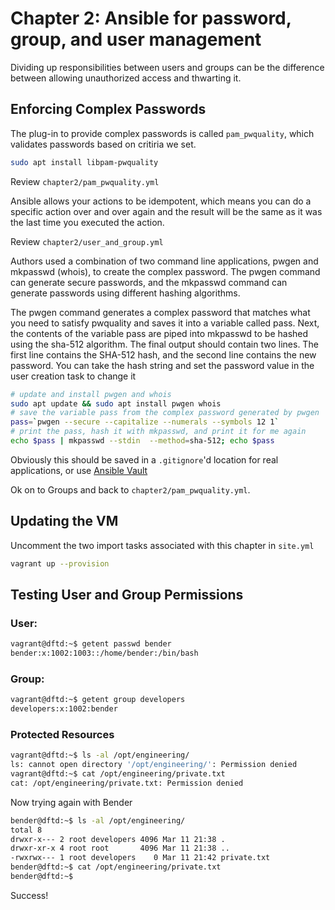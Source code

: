 # Chapter 2: Ansible for password, group, and user management

Dividing up responsibilities between users and groups can be the difference between allowing unauthorized access and thwarting it.

## Enforcing Complex Passwords

The plug-in to provide complex passwords is called `pam_pwquality`, which
validates passwords based on critiria we set.

```bash
sudo apt install libpam-pwquality
```

Review `chapter2/pam_pwquality.yml`

Ansible allows your actions to be idempotent, which means you can do a specific action over and over again and the result will be the same as it was the last time you executed the action.

Review `chapter2/user_and_group.yml`

Authors used a combination of two command line applications, pwgen and mkpasswd (whois), to create the complex password. The pwgen command can generate secure passwords, and the mkpasswd command can generate passwords using different hashing algorithms. 

The pwgen command generates a complex password that matches what you need to satisfy pwquality and saves it into a variable called pass. Next, the contents of the variable pass are piped into mkpasswd to be hashed using the sha-512 algorithm. The final output should contain two lines. The first line contains the SHA-512 hash, and the second line contains the new password. You can take the hash string and set the password value in the user creation task to change it

```bash
# update and install pwgen and whois
sudo apt update && sudo apt install pwgen whois
# save the variable pass from the complex password generated by pwgen
pass=`pwgen --secure --capitalize --numerals --symbols 12 1`
# print the pass, hash it with mkpasswd, and print it for me again
echo $pass | mkpasswd --stdin  --method=sha-512; echo $pass
```

Obviously this should be saved in a `.gitignore`'d location for real applications, or use [Ansible Vault](https://docs.ansible.com/ansible/latest/user_guide/vault.html)

Ok on to Groups and back to `chapter2/pam_pwquality.yml`.

## Updating the VM

Uncomment the two import tasks associated with this chapter in `site.yml`

```bash
vagrant up --provision
```

## Testing User and Group Permissions

### User:

```bash
vagrant@dftd:~$ getent passwd bender
bender:x:1002:1003::/home/bender:/bin/bash
```

### Group:

```bash
vagrant@dftd:~$ getent group developers
developers:x:1002:bender
```

### Protected Resources

```bash
vagrant@dftd:~$ ls -al /opt/engineering/
ls: cannot open directory '/opt/engineering/': Permission denied
vagrant@dftd:~$ cat /opt/engineering/private.txt
cat: /opt/engineering/private.txt: Permission denied
```

Now trying again with Bender

```bash
bender@dftd:~$ ls -al /opt/engineering/
total 8
drwxr-x--- 2 root developers 4096 Mar 11 21:38 .
drwxr-xr-x 4 root root       4096 Mar 11 21:38 ..
-rwxrwx--- 1 root developers    0 Mar 11 21:42 private.txt
bender@dftd:~$ cat /opt/engineering/private.txt
bender@dftd:~$ 
```

Success!